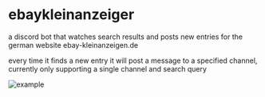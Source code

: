 # ebaykleinanzeiger
a discord bot that watches search results and posts new entries for the german website ebay-kleinanzeigen.de

every time it finds a new entry it will post a message to a specified channel, currently only supporting a single channel and search query

![example](https://user-images.githubusercontent.com/83902963/126884753-acae09f4-24f2-4bf5-b7b6-e729937b2619.png)
